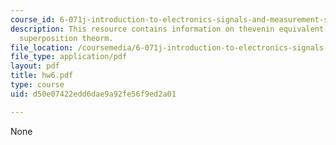 ```yaml
---
course_id: 6-071j-introduction-to-electronics-signals-and-measurement-spring-2006
description: This resource contains information on thevenin equivalent circuits and
  superposition theorm.
file_location: /coursemedia/6-071j-introduction-to-electronics-signals-and-measurement-spring-2006/d50e07422edd6dae9a92fe56f9ed2a01_hw6.pdf
file_type: application/pdf
layout: pdf
title: hw6.pdf
type: course
uid: d50e07422edd6dae9a92fe56f9ed2a01

---
```

None